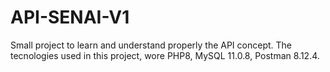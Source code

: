 # API-SENAI-V1

Small project to learn and understand properly the API concept. 
The tecnologies used in this project, wore PHP8, MySQL 11.0.8, Postman 8.12.4.
